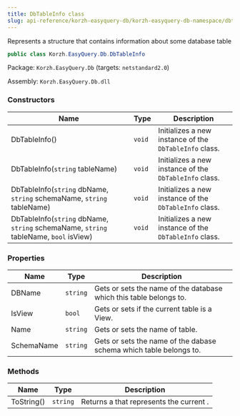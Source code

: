 ```yaml
---
title: DbTableInfo class
slug: api-reference/korzh-easyquery-db/korzh-easyquery-db-namespace/dbtableinfo-class
---
```


Represents a structure that contains information about some database table
```csharp
public class Korzh.EasyQuery.Db.DbTableInfo

```
Package: `Korzh.EasyQuery.Db` (targets: `netstandard2.0`)

Assembly: `Korzh.EasyQuery.Db.dll`

### Constructors

| Name | Type | Description | 
| --- | --- | --- | 
| DbTableInfo() | `void` | Initializes a new instance of the `DbTableInfo` class. | 
| DbTableInfo(`string` tableName) | `void` | Initializes a new instance of the `DbTableInfo` class. | 
| DbTableInfo(`string` dbName, `string` schemaName, `string` tableName) | `void` | Initializes a new instance of the `DbTableInfo` class. | 
| DbTableInfo(`string` dbName, `string` schemaName, `string` tableName, `bool` isView) | `void` | Initializes a new instance of the `DbTableInfo` class. | 


### Properties

| Name | Type | Description | 
| --- | --- | --- | 
| DBName | `string` | Gets or sets the name of the database which this table belongs to. | 
| IsView | `bool` | Gets or sets if the current table is a View. | 
| Name | `string` | Gets or sets the name of table. | 
| SchemaName | `string` | Gets or sets the name of the dabase schema which table belongs to. | 


### Methods

| Name | Type | Description | 
| --- | --- | --- | 
| ToString() | `string` | Returns a <see cref="T:System.String"></see> that represents the current <see cref="T:System.Object"></see>. |
